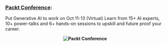 
### [Packt Conference](https://packt.link/JGIEY): 

Put Generative AI to work on Oct 11-13 (Virtual) Learn from 15+ AI experts, 10+ power-talks and 6+ hands-on sessions to upskill and future proof your career. 

<b><p align='center'>![Packt Conference](https://cdn.dev.packtpub.com/cms-content/files/geneative-ai-banner.png)</p></b>
